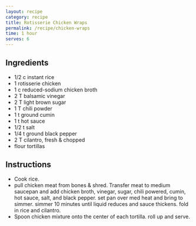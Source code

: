 ```yaml
---
layout: recipe
category: recipe
title: Rotisserie Chicken Wraps
permalink: /recipe/chicken-wraps
time: 1 hour
serves: 6
---
```


## Ingredients

- 1/2 c instant rice
- 1 rotisserie chicken
- 1 c reduced-sodium chicken broth
- 2 T balsamic vinegar
- 2 T light brown sugar
- 1 T chili powder
- 1 t ground cumin
- 1 t hot sauce
- 1/2 t salt
- 1/4 t ground black pepper
- 2 T cilantro, fresh &amp; chopped
- flour tortillas


## Instructions

- Cook rice.
- pull chicken meat from bones &amp; shred. Transfer meat to medium saucepan and add chicken broth, vinegar, sugar, chili powered, cumin, hot sauce, salt, and black pepper. set pan over med heat and bring to simmer. simmer 10 minutes until liquid reduces and sauce thickens. fold in rice and cilantro.
- Spoon chicken mixture onto the center of each tortilla. roll up and serve.
